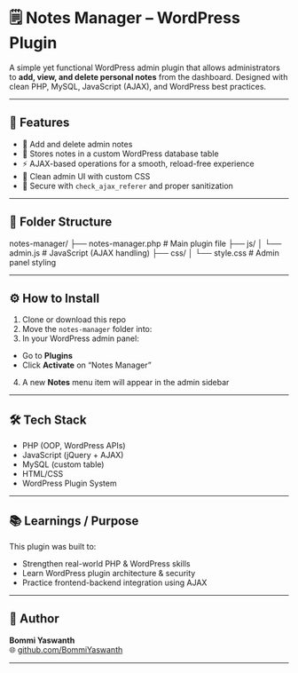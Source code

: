 # 🗒️ Notes Manager – WordPress Plugin

A simple yet functional WordPress admin plugin that allows administrators to **add, view, and delete personal notes** from the dashboard. Designed with clean PHP, MySQL, JavaScript (AJAX), and WordPress best practices.

---

## 🚀 Features

- 📝 Add and delete admin notes
- 💾 Stores notes in a custom WordPress database table
- ⚡ AJAX-based operations for a smooth, reload-free experience
- 🎨 Clean admin UI with custom CSS
- 🔐 Secure with `check_ajax_referer` and proper sanitization

---

## 📁 Folder Structure

notes-manager/
├── notes-manager.php # Main plugin file
├── js/
│ └── admin.js # JavaScript (AJAX handling)
├── css/
│ └── style.css # Admin panel styling

---

## ⚙️ How to Install

1. Clone or download this repo
2. Move the `notes-manager` folder into:
3. In your WordPress admin panel:
  - Go to **Plugins**
  - Click **Activate** on “Notes Manager”
4. A new **Notes** menu item will appear in the admin sidebar

---


## 🛠️ Tech Stack

- PHP (OOP, WordPress APIs)
- JavaScript (jQuery + AJAX)
- MySQL (custom table)
- HTML/CSS
- WordPress Plugin System

---

## 📚 Learnings / Purpose

This plugin was built to:
- Strengthen real-world PHP & WordPress skills
- Learn WordPress plugin architecture & security
- Practice frontend-backend integration using AJAX

---

## 🙌 Author

**Bommi Yaswanth**  
🌐 [github.com/BommiYaswanth](https://github.com/BommiYaswanth)

---

